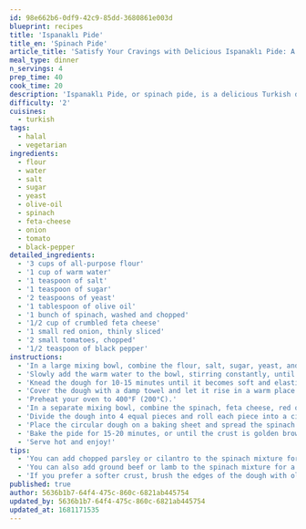 ```yaml
---
id: 98e662b6-0df9-42c9-85dd-3680861e003d
blueprint: recipes
title: 'Ispanaklı Pide'
title_en: 'Spinach Pide'
article_title: 'Satisfy Your Cravings with Delicious Ispanaklı Pide: A Turkish Spinach Pide Recipe'
meal_type: dinner
n_servings: 4
prep_time: 40
cook_time: 20
description: 'Ispanaklı Pide, or spinach pide, is a delicious Turkish dish made with a crispy bread crust and a flavorful spinach and feta cheese filling. This recipe yields 4 servings and takes approximately 1 hour to prepare and cook. Perfect for a hearty dinner or a tasty snack!'
difficulty: '2'
cuisines:
  - turkish
tags:
  - halal
  - vegetarian
ingredients:
  - flour
  - water
  - salt
  - sugar
  - yeast
  - olive-oil
  - spinach
  - feta-cheese
  - onion
  - tomato
  - black-pepper
detailed_ingredients:
  - '3 cups of all-purpose flour'
  - '1 cup of warm water'
  - '1 teaspoon of salt'
  - '1 teaspoon of sugar'
  - '2 teaspoons of yeast'
  - '1 tablespoon of olive oil'
  - '1 bunch of spinach, washed and chopped'
  - '1/2 cup of crumbled feta cheese'
  - '1 small red onion, thinly sliced'
  - '2 small tomatoes, chopped'
  - '1/2 teaspoon of black pepper'
instructions:
  - 'In a large mixing bowl, combine the flour, salt, sugar, yeast, and olive oil.'
  - 'Slowly add the warm water to the bowl, stirring constantly, until the mixture forms a smooth dough.'
  - 'Knead the dough for 10-15 minutes until it becomes soft and elastic.'
  - 'Cover the dough with a damp towel and let it rise in a warm place for 30 minutes.'
  - 'Preheat your oven to 400°F (200°C).'
  - 'In a separate mixing bowl, combine the spinach, feta cheese, red onion, tomatoes, and black pepper.'
  - 'Divide the dough into 4 equal pieces and roll each piece into a circular shape.'
  - 'Place the circular dough on a baking sheet and spread the spinach mixture on top of each one.'
  - 'Bake the pide for 15-20 minutes, or until the crust is golden brown.'
  - 'Serve hot and enjoy!'
tips:
  - 'You can add chopped parsley or cilantro to the spinach mixture for extra flavor.'
  - 'You can also add ground beef or lamb to the spinach mixture for a non-vegetarian version.'
  - 'If you prefer a softer crust, brush the edges of the dough with olive oil before baking.'
published: true
author: 5636b1b7-64f4-475c-860c-6821ab445754
updated_by: 5636b1b7-64f4-475c-860c-6821ab445754
updated_at: 1681171535
---
```

